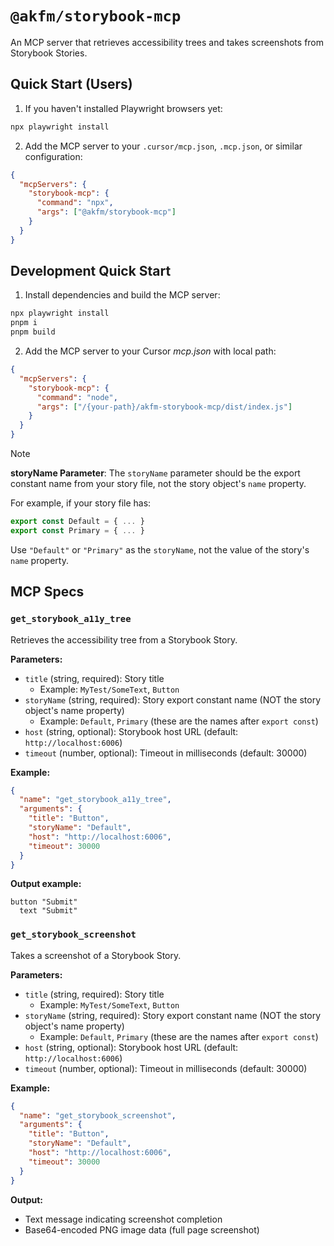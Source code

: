 # `@akfm/storybook-mcp`

An MCP server that retrieves accessibility trees and takes screenshots from Storybook Stories.

## Quick Start (Users)

1. If you haven't installed Playwright browsers yet:

```bash
npx playwright install
```

2. Add the MCP server to your `.cursor/mcp.json`, `.mcp.json`, or similar configuration:

```json
{
  "mcpServers": {
    "storybook-mcp": {
      "command": "npx",
      "args": ["@akfm/storybook-mcp"]
    }
  }
}
```

## Development Quick Start

1. Install dependencies and build the MCP server:

```bash
npx playwright install
pnpm i
pnpm build
```

2. Add the MCP server to your Cursor _mcp.json_ with local path:

```json
{
  "mcpServers": {
    "storybook-mcp": {
      "command": "node",
      "args": ["/{your-path}/akfm-storybook-mcp/dist/index.js"]
    }
  }
}
```

> [!NOTE]
> **storyName Parameter**: The `storyName` parameter should be the export constant name from your story file, not the story object's `name` property. 
> 
> For example, if your story file has:
> ```typescript
> export const Default = { ... }
> export const Primary = { ... }
> ```
> 
> Use `"Default"` or `"Primary"` as the `storyName`, not the value of the story's `name` property.

## MCP Specs

### `get_storybook_a11y_tree`

Retrieves the accessibility tree from a Storybook Story.

**Parameters:**
- `title` (string, required): Story title
  - Example: `MyTest/SomeText`, `Button`
- `storyName` (string, required): Story export constant name (NOT the story object's name property)
  - Example: `Default`, `Primary` (these are the names after `export const`)
- `host` (string, optional): Storybook host URL (default: `http://localhost:6006`)
- `timeout` (number, optional): Timeout in milliseconds (default: 30000)

**Example:**
```json
{
  "name": "get_storybook_a11y_tree",
  "arguments": {
    "title": "Button",
    "storyName": "Default",
    "host": "http://localhost:6006",
    "timeout": 30000
  }
}
```

**Output example:**
```
button "Submit"
  text "Submit"
```

### `get_storybook_screenshot`

Takes a screenshot of a Storybook Story.

**Parameters:**
- `title` (string, required): Story title
  - Example: `MyTest/SomeText`, `Button`
- `storyName` (string, required): Story export constant name (NOT the story object's name property)
  - Example: `Default`, `Primary` (these are the names after `export const`)
- `host` (string, optional): Storybook host URL (default: `http://localhost:6006`)
- `timeout` (number, optional): Timeout in milliseconds (default: 30000)

**Example:**
```json
{
  "name": "get_storybook_screenshot",
  "arguments": {
    "title": "Button",
    "storyName": "Default",
    "host": "http://localhost:6006",
    "timeout": 30000
  }
}
```

**Output:**
- Text message indicating screenshot completion
- Base64-encoded PNG image data (full page screenshot)